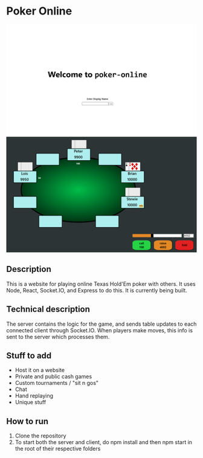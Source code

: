 # Poker Online
![](https://github.com/caJoey/Poker_Online/blob/main/client/src/Images/HomePage.PNG)
![](https://github.com/caJoey/Poker_Online/blob/main/client/src/Images/Table.PNG)

## Description
This is a website for playing online Texas Hold'Em poker with others. It uses Node, React, Socket.IO, and Express to do this. It is currently being built.

## Technical description
The server contains the logic for the game, and sends table updates to each connected client through Socket.IO. When players make moves, this info is sent to the server which processes them.

## Stuff to add
 * Host it on a website
 * Private and public cash games
 * Custom tournaments / "sit n gos"
 * Chat
 * Hand replaying
 * Unique stuff

## How to run
1. Clone the repository
2. To start both the server and client, do npm install and then npm start in the root of their respective folders
